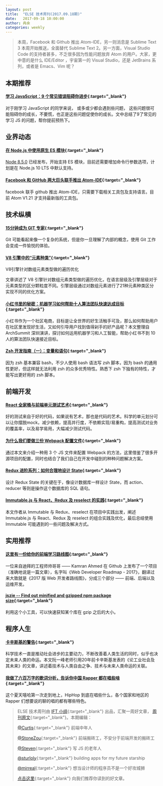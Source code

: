 ```yaml
---
layout: post
title:  "ELSE 技术周刊(2017.09.18期)"
date:   2017-09-18 10:00:00
author: 冉余
categories: weekly
---
```


> 本周，Facebook 和 Github 推出 Atom-IDE，另一则消息是 Sublime Text 3 本周开始推送，全面替代 Sublime Text 2。另一方面，Visual Studio Code 的支持者甚多，不乏很多因为性能问题放弃 Atom 的用户。大家，更中意的是什么 IDE/Editor ，宇宙第一的 Visual Studio，还是 JetBrains 系列，或者是 Emacs、Vim 呢？

## 本期推荐

#### [学习 JavaScript：9 个常见错误阻碍你进步](https://github.com/xitu/gold-miner/blob/master/TODO/learning-javascript-9-common-mistakes.md){:target="_blank"}

对于刚学习 JavaScript 的同学来说， 或多或少都会遇到些问题， 这些问题很可能阻碍你的成长，不要慌，也正是这些问题促使你的成长。文中总结了9了常见的学习 JS 的问题，帮你提前预热下。

## 业界动态

#### [在 Node.js 中使用原生 ES 模块](https://zhuanlan.zhihu.com/p/29314408){:target="_blank"}

[Node 8.5.0](https://nodejs.org/en/blog/release/v8.5.0/) 已经发布，开始支持 ES 模块，目前还需要增加命令行参数选项，计划是在 Node.js 10 LTS 中默认支持。

#### [Facebook 和 GitHub 两大巨头联手推出 Atom-IDE](http://blog.atom.io/2017/09/12/announcing-atom-ide.html){:target="_blank"}

facebook 联手 github 推出 Atom-IDE，只需要下载相关工具包及支持语言。目前 Atom V1.21 才支持最新版的工具包。

## 技术纵横

#### [15分钟成为 GIT 专家](http://www.jianshu.com/p/c221f99f0bfd){:target="_blank"}

Git 可能看起来像一个复杂的系统，但是你一旦理解了内部的概念，使用 Git 工作会变成一件愉悦的体验。

#### [V8 引擎中的“元素种类”](https://v8project.blogspot.com/2017/09/elements-kinds-in-v8.html){:target="_blank"}
V8引擎针对数组元素类型做的遍历优化

文章讲述了 V8 引擎针对数组元素类型做的遍历优化，在语言层级及引擎层级对于元素类型的区分颗粒度不同。引擎层级通过对数组元素进行了21种元素种类区分实现不同的优化方案。

#### [小红书里的秘密：机器学习如何帮助十人算法团队快速达成目标](https://mp.weixin.qq.com/s?__biz=MzA5NzkxMzg1Nw==&mid=2653162991&idx=1&sn=0340dab728514c9998f6af10aab4d412){:target="_blank"}

小红书作为一个社区电商，目标是让全世界的好生活触手可及，那么如何帮助用户在社区里发现好生活，又如何引导用户找到值得剁手的好产品呢？本文整理自 ArchSummit 深圳演讲，探讨如何运用机器学习和人工智能，帮助小红书不到 10 人的算法团队快速接近目标。

#### [Zsh 开发指南（一）：变量和语句](http://www.jianshu.com/p/939a15be3849){:target="_blank"}

因为 zsh 基本兼容 bash，不少人使用 bash 语法写 zsh 脚本，因为 bash 的通用性更好，但这样就无法利用 zsh 的众多优秀特性。熟悉下 zsh 下独有的特性，才能写出更好用的 zsh 脚本。

## 前端开发

#### [React 全家桶与前端单元测试艺术](http://insights.thoughtworks.cn/react-and-unit-testing/){:target="_blank"}

好的测试来自于好的代码，如果说有艺术，那也是代码的艺术。科学的单元划分可以让你摆脱mock，减少依赖，提高并行度，不依赖实现/易重构，提高测试对业务的覆盖率，以及易学易用，大幅减少测试代码。

#### [为什么我们要做三份 Webpack 配置文件](https://zhuanlan.zhihu.com/p/29161762){:target="_blank"}
通过本文来介绍一种用 3 个 JS 文件来配置 Webpack 的方法，这里借鉴了很多开源项目的配置，同时也结合了我们自己在开发中碰到的种种问题解决方案。

#### [Redux 进阶系列：如何合理地设计 State](http://www.jianshu.com/p/085c426ee61e){:target="_blank"}

设计 Redux State 的关键在于，像设计数据库一样设计 State，而 action、reducer 等则是操作这个数据库的 SQL 语句。

#### [Immutable.js 与 React、Redux 及 reselect 的实践](http://blog.codingplayboy.com/2017/09/14/immutable-react-redux/){:target="_blank"}

本文作者从 Immutable 与 Redux、reselect 在项目中实践出发，阐述 Immutable.js 与 React、Redux 及 reselect 的组合实践及优化，最后总结使用 Immutable 可能遇到的一些问题及解决方式。

## 实用推荐

#### [这里有一份给你的前端学习路线图](https://zhuanlan.zhihu.com/p/29039717){:target="_blank"}
一位来自迪拜的工程师帅哥哥 —— Kamran Ahmed 在 Github 上发布了一个项目（准确地说是一篇文章），名字叫《Web Developer Roadmap - 2017》，翻译过来大致就是《2017 版 Web 开发者路线图》，分成三个部分 —— 前端、后端以及运维开发。

#### [jszie -- Find out minified and gzipped npm package size](https://github.com/antonmedv/jsize){:target="_blank"}

利用这个小工具，可以快速获知某个库在 gzip 之后的大小。

## 程序人生

#### [卡辛斯基的警告](http://www.ruanyifeng.com/blog/2017/09/unabomber.html){:target="_blank"}
科学技术一直是推动社会进步的主要动力，不断改善着人类生活的同时，似乎也决定未来人类的命运。本文阮一峰老师引用20年前卡辛斯基发表的《论工业社会及其未来》的文章，讲述着技术与人类自由之争、技术与未来人类命运的关联。

#### [我做了六百万字的歌词分析，告诉你中国 Rapper 都在唱些啥](http://www.g-cores.com/articles/26152){:target="_blank"}

这个夏天嘻哈第一次走到地上，HipHop 到底在唱些什么，各个国家和地区的 Rapper 们想要说的聊的唱的都有哪些特色。


> ELSE 技术周刊由 [IFT 小组](https://github.com/CtripFE){:target="_blank"} 出品，汇聚一周好文章， [周刊原文](https://zhuanlan.zhihu.com/p/29427394){:target="_blank"}。本期编辑：
>
> [@Curtis](https://github.com/CurtisCBS){:target="_blank"} 前端中年人
>
> [@StoneZou](https://github.com/stoneyong){:target="_blank"} 前端搬砖工，不安分于前端开发的搬砖工
>
> [@Steven](https://github.com/StevenX911){:target="_blank"} 写 JS 的老年人
>
> [@sturloly](https://github.com/sturloly){:target="_blank"} building apps for my future starship
>
> [@mirreal](https://github.com/mirreal){:target="_blank"} 想当设计师的程序员不是一个好攻城狮
>
> [点击这里](https://github.com/CtripFE/fe-weekly/issues){:target="_blank"} 向我们推荐你读到的好文章。